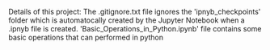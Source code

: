 Details of this project:
The .gitignore.txt file ignores the 'ipnyb_checkpoints' folder which is automatocally created by the Jupyter Notebook when a .ipnyb file is created.
'Basic_Operations_in_Python.ipynb' file contains some basic operations that can performed in python